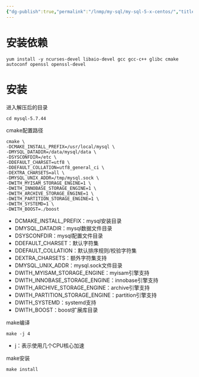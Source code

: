 ```yaml
---
{"dg-publish":true,"permalink":"/lnmp/my-sql/my-sql-5-x-centos/","title":"MySQL-5.x-Centos","created":"2024-01-24T16:36:12.190+08:00","updated":"2024-03-07T11:09:18.457+08:00"}
---
```


# 安装依赖

``` shell
yum install -y ncurses-devel libaio-devel gcc gcc-c++ glibc cmake autoconf openssl openssl-devel
```

# 安装

进入解压后的目录

``` shell
cd mysql-5.7.44
```

cmake配置路径

``` shell
cmake \
-DCMAKE_INSTALL_PREFIX=/usr/local/mysql \
-DMYSQL_DATADIR=/data/mysql/data \
-DSYSCONFDIR=/etc \
-DDEFAULT_CHARSET=utf8 \
-DDEFAULT_COLLATION=utf8_general_ci \
-DEXTRA_CHARSETS=all \
-DMYSQL_UNIX_ADDR=/tmp/mysql.sock \
-DWITH_MYISAM_STORAGE_ENGINE=1 \
-DWITH_INNOBASE_STORAGE_ENGINE=1 \
-DWITH_ARCHIVE_STORAGE_ENGINE=1 \
-DWITH_PARTITION_STORAGE_ENGINE=1 \
-DWITH_SYSTEMD=1 \
-DWITH_BOOST=./boost
```

- DCMAKE_INSTALL_PREFIX：mysql安装目录
- DMYSQL_DATADIR：mysql数据文件目录
- DSYSCONFDIR：mysql配置文件目录
- DDEFAULT_CHARSET：默认字符集
- DDEFAULT_COLLATION：默认排序规则/校验字符集
- DEXTRA_CHARSETS：额外字符集支持
- DMYSQL_UNIX_ADDR：mysql.sock文件目录
- DWITH_MYISAM_STORAGE_ENGINE：myisam引擎支持
- DWITH_INNOBASE_STORAGE_ENGINE：innobase引擎支持
- DWITH_ARCHIVE_STORAGE_ENGINE：archive引擎支持
- DWITH_PARTITION_STORAGE_ENGINE：partition引擎支持
- DWITH_SYSTEMD：systemd支持
- DWITH_BOOST：boost扩展库目录

make编译

``` shell
make -j 4
```

- j：表示使用几个CPU核心加速

make安装

``` shell
make install
```